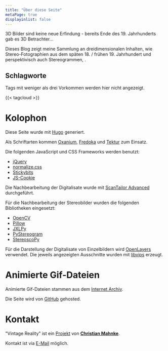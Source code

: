 ```yaml
---
title: "Über diese Seite"
metaPage: true
displayinlist: false
---
```


3D Bilder sind keine neue Erfindung - bereits Ende des 19. Jahrhunderts gab es 3D Betrachter...


Dieses Blog zeigt meine Sammlung an dreidimensionalen Inhalten, wie Stereo-Fotographien aus dem späten 18. / frühen 19. Jahrhundert und perspektivisch auch Stereogrammen, .

## Schlagworte

Tags mit weniger als drei Vorkommen werden hier nicht angezeigt.

{{< tagcloud >}}

# Kolophon

Diese Seite wurde mit [Hugo](https://gohugo.io/) generiert.

Als Schriftarten kommen [Oxanium](https://github.com/sevmeyer/oxanium), [Fredoka](https://github.com/hafontia-zz/Fredoka-One) und [Tektur](https://github.com/hyvyys/Tektur) zum Einsatz.

Die folgenden JavaScript und CSS Frameworks werden benutzt:
* [jQuery](https://jquery.com/)
* [normalize.css](https://necolas.github.io/normalize.css/)
* [Stickybits](https://dollarshaveclub.github.io/stickybits/)
* [JS-Cookie](https://github.com/js-cookie/js-cookie)

Die Nachbearbeitung der Digitalisate wurde mit [ScanTailor Advanced](https://github.com/4lex4/scantailor-advanced) durchgeführt.

Für die Nachbearbeitung der Stereobilder wurden die folgenden Bibliotheken eingesetzt:
* [OpenCV](https://opencv.org/)
* [Pillow](https://pillow.readthedocs.io/en/stable/index.html)
* [JXLPy](https://github.com/olokelo/jxlpy)
* [PyStereogram](https://github.com/yxiao1996/pystereogram)
* [StereoscoPy](https://github.com/2sh/StereoscoPy)

Für die Darstellung der Digitalisate von Einzelbildern wird [OpenLayers](https://openlayers.org/) verwendet. Die jeweils angezeigten Ausschnitte wurden mit [libvips](https://libvips.github.io/libvips/) erzeugt.

# Animierte Gif-Dateien
Animierte Gif-Dateien stammen aus dem [Internet Archiv](https://gifcities.org/).

Die Seite wird von [GitHub](https://github.com/) gehosted.

# Kontakt

"Vintage Reality" ist ein [Projekt](https://projektemacher.org) von **[Christian Mahnke](https://christianmahnke.de/)**.

Kontakt ist via [E-Mail](mailto:vintagereality@projektemacher.org) möglich.

